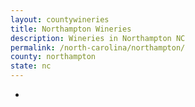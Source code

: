 ```yaml
---
layout: countywineries
title: Northampton Wineries
description: Wineries in Northampton NC
permalink: /north-carolina/northampton/
county: northampton
state: nc
---
```

-
